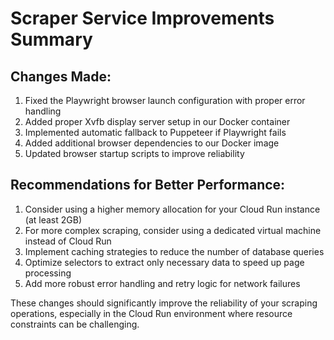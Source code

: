 # Scraper Service Improvements Summary

## Changes Made:

1. Fixed the Playwright browser launch configuration with proper error handling
2. Added proper Xvfb display server setup in our Docker container
3. Implemented automatic fallback to Puppeteer if Playwright fails
4. Added additional browser dependencies to our Docker image
5. Updated browser startup scripts to improve reliability

## Recommendations for Better Performance:

1. Consider using a higher memory allocation for your Cloud Run instance (at least 2GB)
2. For more complex scraping, consider using a dedicated virtual machine instead of Cloud Run
3. Implement caching strategies to reduce the number of database queries
4. Optimize selectors to extract only necessary data to speed up page processing
5. Add more robust error handling and retry logic for network failures

These changes should significantly improve the reliability of your scraping operations, especially in the Cloud Run environment where resource constraints can be challenging. 